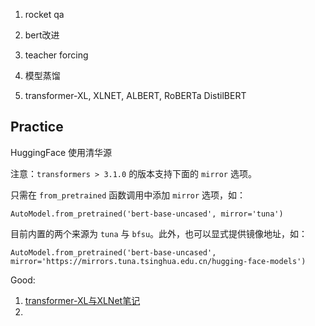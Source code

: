 1. rocket qa

2. bert改进

3. teacher forcing

4. 模型蒸馏

5. transformer-XL, XLNET, ALBERT, RoBERTa DistilBERT

   



## Practice

HuggingFace 使用清华源

注意：`transformers > 3.1.0` 的版本支持下面的 `mirror` 选项。

只需在 `from_pretrained` 函数调用中添加 `mirror` 选项，如：

```
AutoModel.from_pretrained('bert-base-uncased', mirror='tuna')
```

目前内置的两个来源为 `tuna` 与 `bfsu`。此外，也可以显式提供镜像地址，如：

```
AutoModel.from_pretrained('bert-base-uncased', mirror='https://mirrors.tuna.tsinghua.edu.cn/hugging-face-models')
```







Good:

1. [transformer-XL与XLNet笔记](https://carlos9310.github.io/2019/11/11/transformer-xl-and-xlnet/#transformer-xl)
2. 

